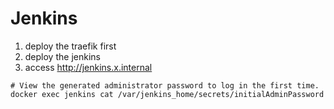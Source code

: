 # Jenkins

1. deploy the traefik first
2. deploy the jenkins
3. access http://jenkins.x.internal

```shell
# View the generated administrator password to log in the first time.
docker exec jenkins cat /var/jenkins_home/secrets/initialAdminPassword
```
